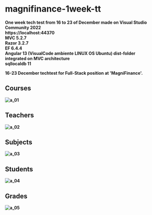# magnifinance-1week-tt
<b>One week tech test from 16 to 23 of December made on Visual Studio Community 2022</b>
<br ><b>https://localhost:44370
<br >MVC 5.2.7
<br >Razor 3.2.7
<br >EF 6.4.4
<br >Angular 13 (VisualCode ambiente LINUX OS Ubuntu) dist-folder integrated on MVC architecture
<br >sqllocaldb 11

16-23 December techtest for Full-Stack position at 'MagniFinance'.

<h2>Courses</h2>

![a_01](https://user-images.githubusercontent.com/94993116/147297677-48fcad59-6b52-44a0-b143-e1dc66300dec.jpg)

<h2>Teachers</h2>

![a_02](https://user-images.githubusercontent.com/94993116/147297678-060872af-02ec-4fe1-b334-020fd8fba1c6.jpg)

<h2>Subjects</h2>

![a_03](https://user-images.githubusercontent.com/94993116/147297681-50dc5930-aed7-4c9d-b522-a9cefb979b80.jpg)

<h2>Students</h2>

![a_04](https://user-images.githubusercontent.com/94993116/147297684-623aaa71-178c-4284-807d-0a28d6700adf.png)

<h2>Grades</h2>

![a_05](https://user-images.githubusercontent.com/94993116/147297688-61a313f7-0656-4282-821a-d1b8c063aebc.jpg)
